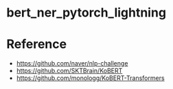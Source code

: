 # bert_ner_pytorch_lightning
# Reference 
* https://github.com/naver/nlp-challenge
* https://github.com/SKTBrain/KoBERT
* https://github.com/monologg/KoBERT-Transformers
